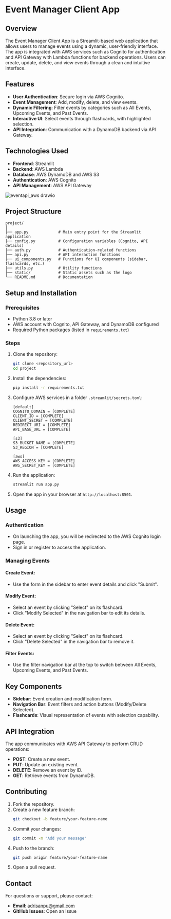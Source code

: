 # Event Manager Client App

## Overview

The Event Manager Client App is a Streamlit-based web application that allows users to manage events using a dynamic, user-friendly interface. The app is integrated with AWS services such as Cognito for authentication and API Gateway with Lambda functions for backend operations. Users can create, update, delete, and view events through a clean and intuitive interface.

## Features

- **User Authentication**: Secure login via AWS Cognito.
- **Event Management**: Add, modify, delete, and view events.
- **Dynamic Filtering**: Filter events by categories such as All Events, Upcoming Events, and Past Events.
- **Interactive UI**: Select events through flashcards, with highlighted selection.
- **API Integration**: Communication with a DynamoDB backend via API Gateway.

## Technologies Used

- **Frontend**: Streamlit
- **Backend**: AWS Lambda
- **Database**: AWS DynamoDB and AWS S3
- **Authentication**: AWS Cognito
- **API Management**: AWS API Gateway
  
![eventapi_aws drawio](https://github.com/user-attachments/assets/28baadc8-428e-4aad-ba19-82d3cb30904b)

## Project Structure
```
project/
│
├── app.py             # Main entry point for the Streamlit application
├── config.py          # Configuration variables (Cognito, API details)
├── auth.py            # Authentication-related functions
├── api.py             # API interaction functions
├── ui_components.py   # Functions for UI components (sidebar, flashcards, etc.)
├── utils.py           # Utility functions
├── static/            # Static assets such as the logo
└── README.md          # Documentation
```

## Setup and Installation

### Prerequisites

- Python 3.8 or later
- AWS account with Cognito, API Gateway, and DynamoDB configured
- Required Python packages (listed in `requirements.txt`)

### Steps

1. Clone the repository:
    ```sh
    git clone <repository_url>
    cd project
    ```

2. Install the dependencies:
    ```sh
    pip install -r requirements.txt
    ```

3. Configure AWS services in a folder `.streamlit/secrets.toml`:
    ```text
    [default]
    COGNITO_DOMAIN = [COMPLETE]
    CLIENT_ID = [COMPLETE]
    CLIENT_SECRET = [COMPLETE]
    REDIRECT_URI = [COMPLETE]
    API_BASE_URL = [COMPLETE]
    
    [s3]
    S3_BUCKET_NAME = [COMPLETE]
    S3_REGION = [COMPLETE]
    
    [aws]
    AWS_ACCESS_KEY = [COMPLETE]
    AWS_SECRET_KEY = [COMPLETE]
    ```

4. Run the application:
    ```sh
    streamlit run app.py
    ```

5. Open the app in your browser at `http://localhost:8501`.

## Usage

### Authentication

- On launching the app, you will be redirected to the AWS Cognito login page.
- Sign in or register to access the application.

### Managing Events

#### Create Event:

- Use the form in the sidebar to enter event details and click "Submit".

#### Modify Event:

- Select an event by clicking "Select" on its flashcard.
- Click "Modify Selected" in the navigation bar to edit its details.

#### Delete Event:

- Select an event by clicking "Select" on its flashcard.
- Click "Delete Selected" in the navigation bar to remove it.

#### Filter Events:

- Use the filter navigation bar at the top to switch between All Events, Upcoming Events, and Past Events.

## Key Components

- **Sidebar**: Event creation and modification form.
- **Navigation Bar**: Event filters and action buttons (Modify/Delete Selected).
- **Flashcards**: Visual representation of events with selection capability.

## API Integration

The app communicates with AWS API Gateway to perform CRUD operations:

- **POST**: Create a new event.
- **PUT**: Update an existing event.
- **DELETE**: Remove an event by ID.
- **GET**: Retrieve events from DynamoDB.

## Contributing

1. Fork the repository.
2. Create a new feature branch:
    ```sh
    git checkout -b feature/your-feature-name
    ```
3. Commit your changes:
    ```sh
    git commit -m "Add your message"
    ```
4. Push to the branch:
    ```sh
    git push origin feature/your-feature-name
    ```
5. Open a pull request.


## Contact

For questions or support, please contact:

- **Email**: adrisanpu@gmail.com
- **GitHub Issues**: Open an Issue
